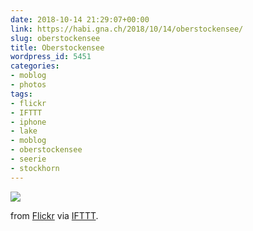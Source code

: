 ```yaml
---
date: 2018-10-14 21:29:07+00:00
link: https://habi.gna.ch/2018/10/14/oberstockensee/
slug: oberstockensee
title: Oberstockensee
wordpress_id: 5451
categories:
- moblog
- photos
tags:
- flickr
- IFTTT
- iphone
- lake
- moblog
- oberstockensee
- seerie
- stockhorn
---
```


![](https://static.flickr.com/1953/43502529790_2d5bb6e582_b.jpg)

from [Flickr](https://flic.kr/p/29haQv5) via [IFTTT](https://ifttt.com/?ref=da&site=wordpress).
